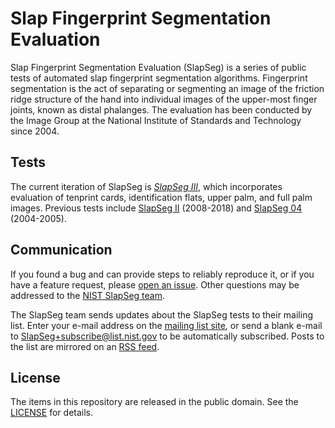 Slap Fingerprint Segmentation Evaluation
========================================

Slap Fingerprint Segmentation Evaluation (SlapSeg) is a series of public tests
of automated slap fingerprint segmentation algorithms. Fingerprint segmentation
is the act of separating or segmenting an image of the friction ridge structure
of the hand into individual images of the upper-most finger joints, known as
distal phalanges. The evaluation has been conducted by the Image Group at the
National Institute of Standards and Technology since 2004.

Tests
-----
The current iteration of SlapSeg is [*SlapSeg III*][ss3-gh], which incorporates
evaluation of tenprint cards, identification flats, upper palm, and full palm
images. Previous tests include [SlapSeg II] (2008-2018) and [SlapSeg 04]
(2004-2005).

Communication
-------------
If you found a bug and can provide steps to reliably reproduce it, or if you
have a feature request, please [open an issue]. Other questions may be addressed
to the [NIST SlapSeg team](mailto:slapseg@nist.gov).

The SlapSeg team sends updates about the SlapSeg tests to their mailing list.
Enter your e-mail address on the [mailing list site], or send a blank e-mail to
SlapSeg+subscribe@list.nist.gov to be automatically subscribed. Posts to the
list are mirrored on an [RSS feed].

License
-------
The items in this repository are released in the public domain. See the
[LICENSE] for details.

[ss3-gh]: https://github.com/usnistgov/slapseg/tree/master/slapsegiii
[SlapSeg II]: https://www.nist.gov/itl/iad/image-group/slap-fingerprint-segmentation-evaluation-ii-slapsegii
[SlapSeg 04]: https://www.nist.gov/itl/iad/image-group/slap-fingerprint-segmentation-evaluation-2004-slapseg04
[open an issue]: https://github.com/usnistgov/slapseg/issues
[mailing list site]: https://groups.google.com/a/list.nist.gov/forum/#!forum/slapseg/join
[RSS feed]: https://groups.google.com/a/list.nist.gov/forum/feed/slapseg/msgs/rss.xml
[LICENSE]: https://github.com/usnistgov/slapseg/blob/master/LICENSE.md

